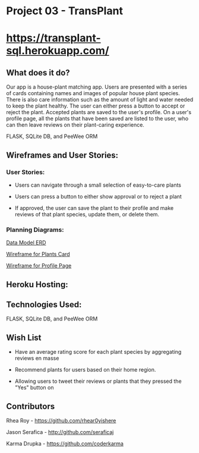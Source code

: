 # Project 03 - TransPlant 

# https://transplant-sql.herokuapp.com/

## What does it do?

Our app is a house-plant matching app. Users are presented with a series of cards containing names and images of popular house plant species. There is also care information such as the amount of light and water needed to keep the plant healthy. The user can either press a button to accept or reject the plant. Accepted plants are saved to the user's profile. On a user's profile page, all the plants that have been saved are listed to the user, who can then leave reviews on their plant-caring experience.

FLASK, SQLite DB, and PeeWee ORM

## Wireframes and User Stories:

### User Stories: 

- Users can navigate through a small selection of easy-to-care plants

- Users can press a button to either show approval or to reject a plant

- If approved, the user can save the plant to their profile and make reviews of that plant species, update them, or delete them.

### Planning Diagrams:

[Data Model ERD](docs/ERD.png)

[Wireframe for Plants Card](docs/wireframe.jpg)

[Wireframe for Profile Page](docs/wireframe2.jpg)

## Heroku Hosting:

## Technologies Used:

FLASK, SQLite DB, and PeeWee ORM

## Wish List

- Have an average rating score for each plant species by aggregating reviews en masse

- Recommend plants for users based on their home region.

- Allowing users to tweet their reviews or plants that they pressed the "Yes" button on

## Contributors

Rhea Roy - https://github.com/rhear0yishere

Jason Serafica - http://github.com/seraficaj

Karma Drupka - https://github.com/coderkarma 
